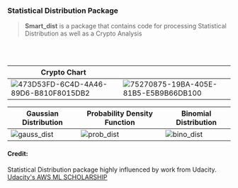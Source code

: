 ### Statistical Distribution Package

> **Smart_dist** is a package that contains code for processing Statistical Distribution as well as a Crypto Analysis  
  
<br/><br/>


|Crypto Chart||
|--|--|
|![473D53FD-6C4D-4A46-89D6-B810F8015DB2](https://user-images.githubusercontent.com/70070334/136704293-e3d8290c-dff6-4158-ae94-6ded81b1bf9e.jpeg)|![75270875-19BA-405E-81B5-E5B9B66DB100](https://user-images.githubusercontent.com/70070334/136704295-30e050d4-7364-4686-bc30-9be49d3da4eb.jpeg)|


|Gaussian Distribution| Probability Density Function | Binomial Distribution |
|--|--|--|
|![gauss_dist](https://user-images.githubusercontent.com/70070334/136705128-f450b393-27e2-4dfa-8308-579efa113dac.jpeg)|![prob_dist](https://upload.wikimedia.org/wikipedia/commons/thumb/1/1a/Boxplot_vs_PDF.svg/350px-Boxplot_vs_PDF.svg.png)| ![bino_dist](https://upload.wikimedia.org/wikipedia/commons/thumb/7/75/Binomial_distribution_pmf.svg/300px-Binomial_distribution_pmf.svg.png)


#### Credit:
Statistical Distribution package highly influenced by work from Udacity.  
[Udacity's AWS ML SCHOLARSHIP](https://www.udacity.com/scholarships/aws-machine-learning-scholarship-program)
